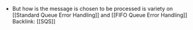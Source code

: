  - But how is the message is chosen to be processed is variety on [[Standard Queue Error Handling]] and [[FIFO Queue Error Handling]]
Backlink: [[SQS]]